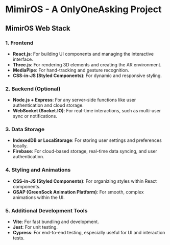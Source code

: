 # MimirOS - A OnlyOneAsking Project
## MimirOS Web Stack

### 1. **Frontend**
   - **React.js**: For building UI components and managing the interactive interface.
   - **Three.js**: For rendering 3D elements and creating the AR environment.
   - **MediaPipe**: For hand-tracking and gesture recognition.
   - **CSS-in-JS (Styled Components)**: For dynamic and responsive styling.

### 2. **Backend (Optional)**
   - **Node.js + Express**: For any server-side functions like user authentication and cloud storage.
   - **WebSocket (Socket.IO)**: For real-time interactions, such as multi-user sync or notifications.

### 3. **Data Storage**
   - **IndexedDB or LocalStorage**: For storing user settings and preferences locally.
   - **Firebase**: For cloud-based storage, real-time data syncing, and user authentication.

### 4. **Styling and Animations**
   - **CSS-in-JS (Styled Components)**: For organizing styles within React components.
   - **GSAP (GreenSock Animation Platform)**: For smooth, complex animations within the UI.

### 5. **Additional Development Tools**
   - **Vite**: For fast bundling and development.
   - **Jest**: For unit testing.
   - **Cypress**: For end-to-end testing, especially useful for UI and interaction tests.
